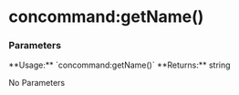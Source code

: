 concommand:getName()
====================

<div class="panel panel-info">
  <div class="panel-heading">
    <h3 class="panel-title">Parameters</h3>
  </div>
  <div class="panel-body">
    <p>
      **Usage:** `concommand:getName()`  
      **Returns:** string
    </p>
    <p>
      No Parameters
    </p>
  </div>
</div>
